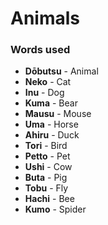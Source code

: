 # Animals


### Words used
+ **Dōbutsu** - Animal
+ **Neko** - Cat
+ **Inu** - Dog
+ **Kuma** - Bear
+ **Mausu** - Mouse
+ **Uma** - Horse
+ **Ahiru** - Duck
+ **Tori** - Bird
+ **Petto** - Pet
+ **Ushi** - Cow
+ **Buta** - Pig
+ **Tobu** - Fly
+ **Hachi** - Bee
+ **Kumo** - Spider

